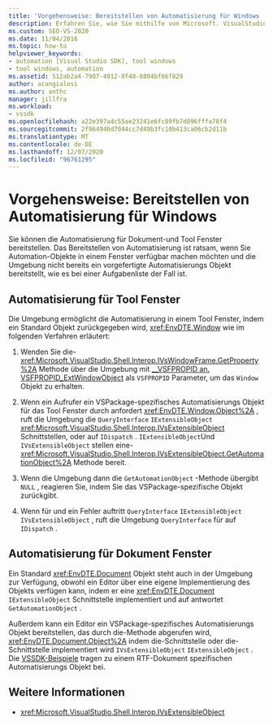 ```yaml
---
title: 'Vorgehensweise: Bereitstellen von Automatisierung für Windows | Microsoft-Dokumentation'
description: Erfahren Sie, wie Sie mithilfe von Microsoft. VisualStudio. Shell. Interop-Methoden Automation für Dokument-und Tool Fenster in Visual Studio bereitstellen.
ms.custom: SEO-VS-2020
ms.date: 11/04/2016
ms.topic: how-to
helpviewer_keywords:
- automation [Visual Studio SDK], tool windows
- tool windows, automation
ms.assetid: 512ab2a4-7987-4912-8f40-8804bf66f829
author: acangialosi
ms.author: anthc
manager: jillfra
ms.workload:
- vssdk
ms.openlocfilehash: a22e397a4c55ae23241e6fc89fb7d896fffa78f4
ms.sourcegitcommit: 2f964946d7044cc7d49b3fc10b413ca06cb2d11b
ms.translationtype: MT
ms.contentlocale: de-DE
ms.lasthandoff: 12/07/2020
ms.locfileid: "96761295"
---
```

# <a name="how-to-provide-automation-for-windows"></a>Vorgehensweise: Bereitstellen von Automatisierung für Windows

Sie können die Automatisierung für Dokument-und Tool Fenster bereitstellen. Das Bereitstellen von Automatisierung ist ratsam, wenn Sie Automation-Objekte in einem Fenster verfügbar machen möchten und die Umgebung nicht bereits ein vorgefertigte Automatisierungs Objekt bereitstellt, wie es bei einer Aufgabenliste der Fall ist.

## <a name="automation-for-tool-windows"></a>Automatisierung für Tool Fenster

Die Umgebung ermöglicht die Automatisierung in einem Tool Fenster, indem ein Standard Objekt zurückgegeben wird, <xref:EnvDTE.Window> wie im folgenden Verfahren erläutert:

1. Wenden Sie die- <xref:Microsoft.VisualStudio.Shell.Interop.IVsWindowFrame.GetProperty%2A> Methode über die Umgebung mit [__VSFPROPID an. VSFPROPID_ExtWindowObject](<xref:Microsoft.VisualStudio.Shell.Interop.__VSFPROPID.VSFPROPID_ExtWindowObject>) als `VSFPROPID` Parameter, um das `Window` Objekt zu erhalten.

2. Wenn ein Aufrufer ein VSPackage-spezifisches Automatisierungs Objekt für das Tool Fenster durch anfordert <xref:EnvDTE.Window.Object%2A> , ruft die Umgebung die `QueryInterface` `IExtensibleObject` <xref:Microsoft.VisualStudio.Shell.Interop.IVsExtensibleObject> Schnittstellen, oder auf `IDispatch` . `IExtensibleObject`Und `IVsExtensibleObject` stellen eine- <xref:Microsoft.VisualStudio.Shell.Interop.IVsExtensibleObject.GetAutomationObject%2A> Methode bereit.

3. Wenn die Umgebung dann die `GetAutomationObject` -Methode übergibt `NULL` , reagieren Sie, indem Sie das VSPackage-spezifische Objekt zurückgibt.

4. Wenn für und ein Fehler auftritt `QueryInterface` `IExtensibleObject` `IVsExtensibleObject` , ruft die Umgebung `QueryInterface` für auf `IDispatch` .

## <a name="automation-for-document-windows"></a>Automatisierung für Dokument Fenster

Ein Standard <xref:EnvDTE.Document> Objekt steht auch in der Umgebung zur Verfügung, obwohl ein Editor über eine eigene Implementierung des Objekts verfügen kann, indem er eine <xref:EnvDTE.Document> `IExtensibleObject` Schnittstelle implementiert und auf antwortet `GetAutomationObject` .

Außerdem kann ein Editor ein VSPackage-spezifisches Automatisierungs Objekt bereitstellen, das durch die-Methode abgerufen wird, <xref:EnvDTE.Document.Object%2A> indem die-Schnittstelle oder die-Schnittstelle implementiert wird `IVsExtensibleObject` `IExtensibleObject` . Die [VSSDK-Beispiele](https://github.com/Microsoft/VSSDK-Extensibility-Samples) tragen zu einem RTF-Dokument spezifischen Automatisierungs Objekt bei.

## <a name="see-also"></a>Weitere Informationen

- <xref:Microsoft.VisualStudio.Shell.Interop.IVsExtensibleObject>
